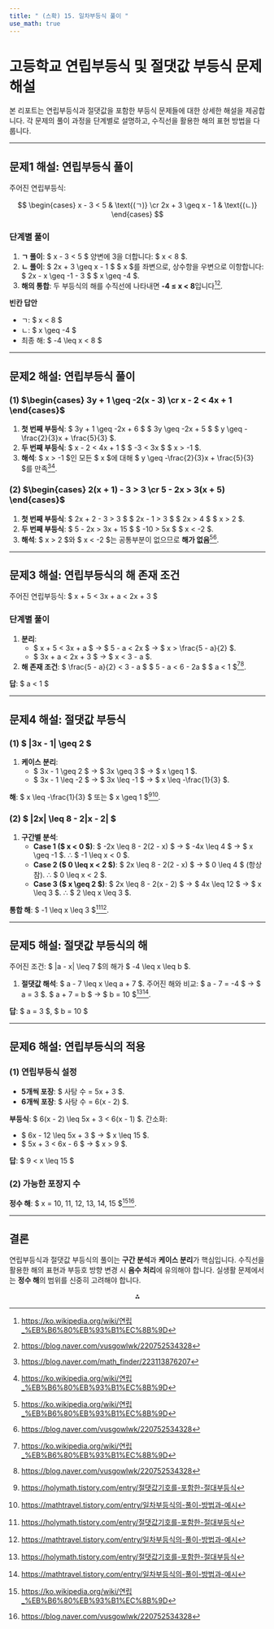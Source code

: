 ```yaml
---
title: " (스확) 15. 일차부등식 풀이 " 
use_math: true
---
```



# 고등학교 연립부등식 및 절댓값 부등식 문제 해설

본 리포트는 연립부등식과 절댓값을 포함한 부등식 문제들에 대한 상세한 해설을 제공합니다. 각 문제의 풀이 과정을 단계별로 설명하고, 수직선을 활용한 해의 표현 방법을 다룹니다.

---

## 문제1 해설: 연립부등식 풀이

주어진 연립부등식:

$$
\begin{cases}
x - 3 < 5 & \text{(ㄱ)} \cr
2x + 3 \geq x - 1 & \text{(ㄴ)}
\end{cases}
$$

### 단계별 풀이

1. **ㄱ 풀이**:
\$ x - 3 < 5 \$
양변에 3을 더합니다:
\$ x < 8 \$.
2. **ㄴ 풀이**:
\$ 2x + 3 \geq x - 1 \$
\$ x \$를 좌변으로, 상수항을 우변으로 이항합니다:
\$ 2x - x \geq -1 - 3 \$
\$ x \geq -4 \$.
3. **해의 통합**:
두 부등식의 해를 수직선에 나타내면 **-4 ≤ x < 8**입니다[^6][^7].

**빈칸 답안**

- ㄱ: \$ x < 8 \$
- ㄴ: \$ x \geq -4 \$
- 최종 해: \$ -4 \leq x < 8 \$

---

## 문제2 해설: 연립부등식 풀이

### (1) $\begin{cases} 3y + 1 \geq -2(x - 3) \cr x - 2 < 4x + 1 \end{cases}$

1. **첫 번째 부등식**:
\$ 3y + 1 \geq -2x + 6 \$
\$ 3y \geq -2x + 5 \$
\$ y \geq -\frac{2}{3}x + \frac{5}{3} \$.
2. **두 번째 부등식**:
\$ x - 2 < 4x + 1 \$
\$ -3 < 3x \$
\$ x > -1 \$.
3. **해석**:
\$ x > -1 \$인 모든 \$ x \$에 대해 \$ y \geq -\frac{2}{3}x + \frac{5}{3} \$를 만족[^2][^6].

### (2) $\begin{cases} 2(x + 1) - 3 > 3 \cr 5 - 2x > 3(x + 5) \end{cases}$

1. **첫 번째 부등식**:
\$ 2x + 2 - 3 > 3 \$
\$ 2x - 1 > 3 \$
\$ 2x > 4 \$
\$ x > 2 \$.
2. **두 번째 부등식**:
\$ 5 - 2x > 3x + 15 \$
\$ -10 > 5x \$
\$ x < -2 \$.
3. **해석**:
\$ x > 2 \$와 \$ x < -2 \$는 공통부분이 없으므로 **해가 없음**[^6][^7].

---

## 문제3 해설: 연립부등식의 해 존재 조건

주어진 연립부등식:
\$ x + 5 < 3x + a < 2x + 3 \$

### 단계별 풀이

1. **분리**:
    - \$ x + 5 < 3x + a \$ → \$ 5 - a < 2x \$ → \$ x > \frac{5 - a}{2} \$.
    - \$ 3x + a < 2x + 3 \$ → \$ x < 3 - a \$.
2. **해 존재 조건**:
\$ \frac{5 - a}{2} < 3 - a \$
\$ 5 - a < 6 - 2a \$
\$ a < 1 \$[^6][^7].

**답**: \$ a < 1 \$

---

## 문제4 해설: 절댓값 부등식

### (1) \$ |3x - 1| \geq 2 \$

1. **케이스 분리**:
    - \$ 3x - 1 \geq 2 \$ → \$ 3x \geq 3 \$ → \$ x \geq 1 \$.
    - \$ 3x - 1 \leq -2 \$ → \$ 3x \leq -1 \$ → \$ x \leq -\frac{1}{3} \$.

**해**: \$ x \leq -\frac{1}{3} \$ 또는 \$ x \geq 1 \$[^4][^13].

### (2) \$ |2x| \leq 8 - 2|x - 2| \$

1. **구간별 분석**:
    - **Case 1 (\$ x < 0 \$)**:
\$ -2x \leq 8 - 2(2 - x) \$ → \$ -4x \leq 4 \$ → \$ x \geq -1 \$.
∴ \$ -1 \leq x < 0 \$.
    - **Case 2 (\$ 0 \leq x < 2 \$)**:
\$ 2x \leq 8 - 2(2 - x) \$ → \$ 0 \leq 4 \$ (항상 참).
∴ \$ 0 \leq x < 2 \$.
    - **Case 3 (\$ x \geq 2 \$)**:
\$ 2x \leq 8 - 2(x - 2) \$ → \$ 4x \leq 12 \$ → \$ x \leq 3 \$.
∴ \$ 2 \leq x \leq 3 \$.

**통합 해**: \$ -1 \leq x \leq 3 \$[^4][^13].

---

## 문제5 해설: 절댓값 부등식의 해

주어진 조건:
\$ |a - x| \leq 7 \$의 해가 \$ -4 \leq x \leq b \$.

1. **절댓값 해석**:
\$ a - 7 \leq x \leq a + 7 \$.
주어진 해와 비교:
\$ a - 7 = -4 \$ → \$ a = 3 \$.
\$ a + 7 = b \$ → \$ b = 10 \$[^4][^13].

**답**: \$ a = 3 \$, \$ b = 10 \$

---

## 문제6 해설: 연립부등식의 적용

### (1) 연립부등식 설정

- **5개씩 포장**: \$ 사탕 수 = 5x + 3 \$.
- **6개씩 포장**: \$ 사탕 수 = 6(x - 2) \$.

**부등식**:
\$ 6(x - 2) \leq 5x + 3 < 6(x - 1) \$.
간소화:

- \$ 6x - 12 \leq 5x + 3 \$ → \$ x \leq 15 \$.
- \$ 5x + 3 < 6x - 6 \$ → \$ x > 9 \$.

**답**: \$ 9 < x \leq 15 \$

### (2) 가능한 포장지 수

**정수 해**: \$ x = 10, 11, 12, 13, 14, 15 \$[^6][^7].

---

## 결론

연립부등식과 절댓값 부등식의 풀이는 **구간 분석**과 **케이스 분리**가 핵심입니다. 수직선을 활용한 해의 표현과 부등호 방향 변경 시 **음수 처리**에 유의해야 합니다. 실생활 문제에서는 **정수 해**의 범위를 신중히 고려해야 합니다.

<div style="text-align: center">⁂</div>

[^1]: https://mathbang.net/39

[^2]: https://blog.naver.com/math_finder/223113876207

[^3]: https://blog.naver.com/hanbangsuhak/223419786173

[^4]: https://holymath.tistory.com/entry/절댓값기호를-포함한-절대부등식

[^5]: https://blog.naver.com/PostView.naver?blogId=soonenghelper\&logNo=221513433792\&categoryNo=36\&proxyReferer=\&noTrackingCode=true

[^6]: https://ko.wikipedia.org/wiki/연립_%EB%B6%80%EB%93%B1%EC%8B%9D

[^7]: https://blog.naver.com/vusgowlwk/220752534328

[^8]: https://blog.naver.com/pjh4328/222232569258

[^9]: http://www.didimdol.co.kr/DATA_DIDIMDOL/dapdata/1302510_%EB%94%94%EB%94%A4%EB%8F%8C_%EC%B4%88%EB%93%B1%EC%88%98%ED%95%99_%EC%9B%90%EB%A6%AC_5-2_%EC%A0%95%EB%8B%B5%EA%B3%BC%ED%95%B4%EC%84%A4.pdf

[^10]: https://blog.naver.com/hakeui/222276243260

[^11]: https://www.youtube.com/watch?v=uIVgfb-YTvY

[^12]: https://mathpowergen.com/일차부등식-풀이-중2/

[^13]: https://mathtravel.tistory.com/entry/일차부등식의-풀이-방법과-예시

[^14]: https://blog.naver.com/aplusaca/222490559360

[^15]: https://calcproject.tistory.com/280

[^16]: https://www.tiger-algebra.com/ko/해결책/absolute_-value_equations_two_terms/%7C2x-3%7C=%7Cx-1%7C/

[^17]: https://www.scienceall.com/brd/board/390/L/menu/317?brdType=R\&bbsSn=34655

[^18]: https://www.youtube.com/watch?v=7IbKEiO6JyI

[^19]: https://mathbus.co.kr/upload/fraction_answer_4.pdf

[^20]: https://www.book-sk.co.kr/upload/appendFile/FILE20141124085458.pdf

[^21]: https://cdata2.chunjae.co.kr/webdata_110/chunjae/_CMS/BookData/Solution/2020/03/%EB%82%B4%EC%8B%A0%EA%BC%AD_%EA%B3%A0%EB%93%B1%EC%88%98%ED%95%99(A)_1%ED%95%99%EA%B8%B0%EC%A4%91%EA%B0%84%EA%B3%A0%EC%82%AC_%EC%A0%95%EB%8B%B5.pdf

[^22]: https://blog.naver.com/hanbangsuhak/223382645198

[^23]: https://mathsolver.microsoft.com/ko/solve-problem/{ x  }^{ 2  }  -4x-1 =  0

[^24]: https://www.kms.or.kr/board/download.php?code=conf12\&num=6012\&comm=\&period=\&trans=

[^25]: https://www.youtube.com/watch?v=h-btSXCVBOA

[^26]: https://blog.naver.com/hawarjung2/223099252801

[^27]: https://ko.wolframalpha.com/examples/pro-features/step-by-step-solutions/step-by-step-algebra

[^28]: https://ko.khanacademy.org/math/algebra2/x2ec2f6f830c9fb89:exp/x2ec2f6f830c9fb89:exp-eq-prop/v/solving-exponential-equations-with-exponent-properties-advanced

[^29]: https://ko.khanacademy.org/math/kor-7th/xcd937f1d1ded37c0:1-2/xcd937f1d1ded37c0:1-2-14/a/solving-one-step-multiplication-and-division-equations

[^30]: https://blog.naver.com/lty2242/221165646996

[^31]: http://textbook.sinsago.co.kr/data/textbookcd/2009/math1/data/book/book02_2pdf.pdf

[^32]: https://blog.naver.com/yhi0034/222015489475


